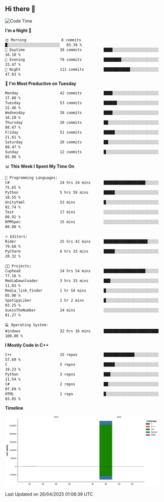 ## Hi there 👋

<!--
**wxrstvrsn/wxrstvrsn** is a ✨ _special_ ✨ repository because its `README.md` (this file) appears on your GitHub profile.

Here are some ideas to get you started:

- 🔭 I’m currently working on ...
- 🌱 I’m currently learning ...
- 👯 I’m looking to collaborate on ...
- 🤔 I’m looking for help with ...
- 💬 Ask me about ...
- 📫 How to reach me: ...
- 😄 Pronouns: ...
- ⚡ Fun fact: ...
-->
<!--START_SECTION:waka-->
![Code Time](http://img.shields.io/badge/Code%20Time-56%20hrs%2038%20mins-blue)

**I'm a Night 🦉** 

```text
🌞 Morning                8 commits           █░░░░░░░░░░░░░░░░░░░░░░░░   03.39 % 
🌆 Daytime                38 commits          ████░░░░░░░░░░░░░░░░░░░░░   16.10 % 
🌃 Evening                79 commits          ████████░░░░░░░░░░░░░░░░░   33.47 % 
🌙 Night                  111 commits         ████████████░░░░░░░░░░░░░   47.03 % 
```
📅 **I'm Most Productive on Tuesday** 

```text
Monday                   42 commits          ████░░░░░░░░░░░░░░░░░░░░░   17.80 % 
Tuesday                  53 commits          ██████░░░░░░░░░░░░░░░░░░░   22.46 % 
Wednesday                38 commits          ████░░░░░░░░░░░░░░░░░░░░░   16.10 % 
Thursday                 20 commits          ██░░░░░░░░░░░░░░░░░░░░░░░   08.47 % 
Friday                   51 commits          █████░░░░░░░░░░░░░░░░░░░░   21.61 % 
Saturday                 20 commits          ██░░░░░░░░░░░░░░░░░░░░░░░   08.47 % 
Sunday                   12 commits          █░░░░░░░░░░░░░░░░░░░░░░░░   05.08 % 
```


📊 **This Week I Spent My Time On** 

```text
💬 Programming Languages: 
C#                       24 hrs 24 mins      ███████████████████░░░░░░   75.65 % 
Python                   5 hrs 59 mins       █████░░░░░░░░░░░░░░░░░░░░   18.55 % 
UnityYaml                53 mins             █░░░░░░░░░░░░░░░░░░░░░░░░   02.74 % 
Text                     17 mins             ░░░░░░░░░░░░░░░░░░░░░░░░░   00.92 % 
RPMSpec                  15 mins             ░░░░░░░░░░░░░░░░░░░░░░░░░   00.80 % 

🔥 Editors: 
Rider                    25 hrs 42 mins      ████████████████████░░░░░   79.68 % 
PyCharm                  6 hrs 33 mins       █████░░░░░░░░░░░░░░░░░░░░   20.32 % 

🐱‍💻 Projects: 
Cuphead                  24 hrs 54 mins      ███████████████████░░░░░░   77.16 % 
MediaDownloader          3 hrs 33 mins       ███░░░░░░░░░░░░░░░░░░░░░░   11.03 % 
Media_link_finder        1 hr 54 mins        █░░░░░░░░░░░░░░░░░░░░░░░░   05.90 % 
SpotipyLiker             1 hr 2 mins         █░░░░░░░░░░░░░░░░░░░░░░░░   03.25 % 
GuessTheNumber           24 mins             ░░░░░░░░░░░░░░░░░░░░░░░░░   01.27 % 

💻 Operating System: 
Windows                  32 hrs 16 mins      █████████████████████████   100.00 % 
```

**I Mostly Code in C++** 

```text
C++                      15 repos            ██████████████░░░░░░░░░░░   57.69 % 
C                        5 repos             █████░░░░░░░░░░░░░░░░░░░░   19.23 % 
Python                   3 repos             ███░░░░░░░░░░░░░░░░░░░░░░   11.54 % 
C#                       2 repos             ██░░░░░░░░░░░░░░░░░░░░░░░   07.69 % 
HTML                     1 repo              █░░░░░░░░░░░░░░░░░░░░░░░░   03.85 % 
```



**Timeline**

![Lines of Code chart](https://raw.githubusercontent.com/wxrstvrsn/wxrstvrsn/main/assets/bar_graph.png)


 Last Updated on 26/04/2025 01:08:39 UTC
<!--END_SECTION:waka-->
